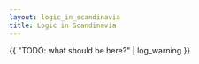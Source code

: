 ```yaml
---
layout: logic_in_scandinavia
title: Logic in Scandinavia
---
```

{{ "TODO: what should be here?" | log_warning }}
